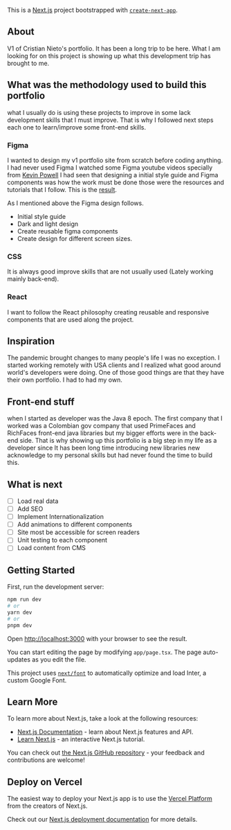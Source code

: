 This is a [Next.js](https://nextjs.org/) project bootstrapped with [`create-next-app`](https://github.com/vercel/next.js/tree/canary/packages/create-next-app).

## About

V1 of Cristian Nieto's portfolio. It has been a long trip to be here. What I am looking for on this project is showing up what this development trip has brought to me. 

## What was the methodology used to build this portfolio

what I usually do is using these projects to improve in some lack development skills that I must improve. That is why I followed next steps each one to learn/improve some front-end skills.

### Figma 

I wanted to design my v1 portfolio site from scratch before coding anything. I had never used Figma I watched some Figma youtube videos specially from [Kevin Powell](https://www.youtube.com/@KevinPowell) I had seen that designing a initial style guide and Figma components was how the work must be done those were the resources and tutorials that I follow. This is the [result](https://www.figma.com/file/1hYDcbFc012YUmvs6jNCHN/CrisDev-Portfolio?type=design&node-id=25%3A159&mode=design&t=JpFk1QNS8IBYo495-1).

As I mentioned above the Figma design follows.

- Initial style guide
- Dark and light design
- Create reusable figma components
- Create design for different screen sizes.


### CSS

It is always good improve skills that are not usually used (Lately working mainly back-end).

### React

I want to follow the React philosophy creating reusable and responsive components that are used along the project. 


## Inspiration

The pandemic brought changes to many people's life I was no exception. I started working remotely with USA clients and I realized what good around world's developers were doing. One of those good things are that they have their own portfolio. I had to had my own. 


## Front-end stuff

when I started as developer was the Java 8 epoch. The first company that I worked was a Colombian gov company that used PrimeFaces and RichFaces front-end java libraries but my bigger efforts were in the back-end side. That is why showing up this portfolio is a big step in my life as a developer since It has been long time introducing new libraries new acknowledge to my personal skills but had never found the time to build this.  


## What is next


- [ ] Load real data
- [ ] Add SEO
- [ ] Implement Internationalization
- [ ] Add animations to different components
- [ ] Site most be accessible for screen readers
- [ ] Unit testing to each component
- [ ] Load content from CMS

## Getting Started

First, run the development server:

```bash
npm run dev
# or
yarn dev
# or
pnpm dev
```

Open [http://localhost:3000](http://localhost:3000) with your browser to see the result.

You can start editing the page by modifying `app/page.tsx`. The page auto-updates as you edit the file.

This project uses [`next/font`](https://nextjs.org/docs/basic-features/font-optimization) to automatically optimize and load Inter, a custom Google Font.

## Learn More

To learn more about Next.js, take a look at the following resources:

- [Next.js Documentation](https://nextjs.org/docs) - learn about Next.js features and API.
- [Learn Next.js](https://nextjs.org/learn) - an interactive Next.js tutorial.

You can check out [the Next.js GitHub repository](https://github.com/vercel/next.js/) - your feedback and contributions are welcome!

## Deploy on Vercel

The easiest way to deploy your Next.js app is to use the [Vercel Platform](https://vercel.com/new?utm_medium=default-template&filter=next.js&utm_source=create-next-app&utm_campaign=create-next-app-readme) from the creators of Next.js.

Check out our [Next.js deployment documentation](https://nextjs.org/docs/deployment) for more details.
